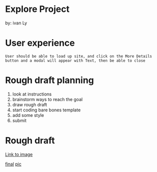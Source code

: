 # Explore Project
by: ivan Ly 

# User experience 
```
User should be able to load up site, and click on the More Details button and a modal will appear with Text, then be able to close  
```

# Rough draft planning 
1. look at instructions 
2. brainstorm ways to reach the goal 
3. draw rough draft 
4. start coding bare bones template 
5. add some style
6. submit  

# Rough draft
[Link to image ](https://imgur.com/gallery/tROZznu)

[final](https://imgur.com/a/F1krIa0)
[pic](https://imgur.com/XY1SOk1)
